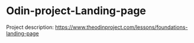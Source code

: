 # Odin-project-Landing-page
Project description: https://www.theodinproject.com/lessons/foundations-landing-page
